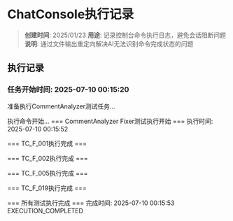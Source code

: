 # ChatConsole执行记录

> **创建时间**: 2025/01/23
> **用途**: 记录控制台命令执行日志，避免会话阻断问题
> **说明**: 通过文件输出重定向解决AI无法识别命令完成状态的问题

## 执行记录

### 任务开始时间: 2025-07-10 00:15:20

准备执行CommentAnalyzer测试任务...

执行命令开始... === CommentAnalyzer Fixer测试执行开始 ===
执行时间: 2025-07-10 00:15:52


=== TC_F_001执行完成 ===


=== TC_F_002执行完成 ===


=== TC_F_005执行完成 ===


=== TC_F_019执行完成 ===

=== 所有测试执行完成 ===
完成时间: 2025-07-10 00:15:53
EXECUTION_COMPLETED
